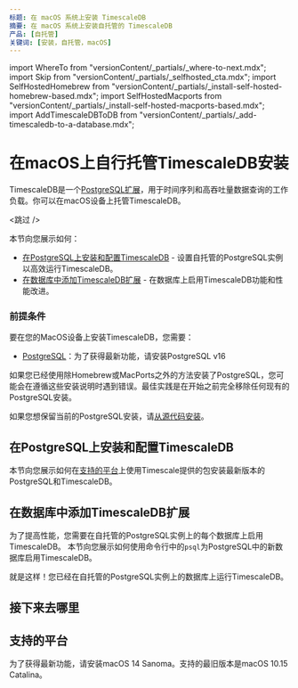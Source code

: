 ```yaml
---
标题: 在 macOS 系统上安装 TimescaleDB
摘要: 在 macOS 系统上安装自托管的 TimescaleDB
产品: [自托管]
关键词: [安装，自托管，macOS]
---
```


import WhereTo from "versionContent/_partials/_where-to-next.mdx";
import Skip from "versionContent/_partials/_selfhosted_cta.mdx";
import SelfHostedHomebrew from "versionContent/_partials/_install-self-hosted-homebrew-based.mdx";
import SelfHostedMacports from "versionContent/_partials/_install-self-hosted-macports-based.mdx";
import AddTimescaleDBToDB from "versionContent/_partials/_add-timescaledb-to-a-database.mdx";

# 在macOS上自行托管TimescaleDB安装

TimescaleDB是一个[PostgreSQL扩展](https://www.postgresql.org/docs/current/external-extensions.html)，用于时间序列和高吞吐量数据查询的工作负载。你可以在macOS设备上托管TimescaleDB。

<跳过 />

本节向您展示如何：

* [在PostgreSQL上安装和配置TimescaleDB](#在postgresql上安装和配置timescaledb) - 设置自托管的PostgreSQL实例以高效运行TimescaleDB。
* [在数据库中添加TimescaleDB扩展](#在数据库中添加timescaledb扩展) - 在数据库上启用TimescaleDB功能和性能改进。

### 前提条件

要在您的MacOS设备上安装TimescaleDB，您需要：

* [PostgreSQL][install-postgresql]：为了获得最新功能，请安装PostgreSQL v16

<Highlight type="warning">
如果您已经使用除Homebrew或MacPorts之外的方法安装了PostgreSQL，您可能会在遵循这些安装说明时遇到错误。最佳实践是在开始之前完全移除任何现有的PostgreSQL安装。

如果您想保留当前的PostgreSQL安装，请[从源代码安装][install-from-source]。
</Highlight>

## 在PostgreSQL上安装和配置TimescaleDB

本节向您展示如何在[支持的平台](#支持的平台)上使用Timescale提供的包安装最新版本的PostgreSQL和TimescaleDB。

<Tabs label="安装TimescaleDB">

<Tab title="Homebrew">

<SelfHostedHomebrew />

</Tab>

<Tab title="MacPorts">

<SelfHostedMacports />

</Tab>
</Tabs>

## 在数据库中添加TimescaleDB扩展

为了提高性能，您需要在自托管的PostgreSQL实例上的每个数据库上启用TimescaleDB。
本节向您展示如何使用命令行中的`psql`为PostgreSQL中的新数据库启用TimescaleDB。

<AddTimescaleDBToDB />

就是这样！您已经在自托管的PostgreSQL实例上的数据库上运行TimescaleDB。

## 接下来去哪里

<WhereTo />

## 支持的平台

为了获得最新功能，请安装macOS 14 Sanoma。支持的最旧版本是macOS 10.15 Catalina。

[install-postgresql]: https://www.postgresql.org/download/macosx/
[install-from-source]: https://www.postgresql.org/docs/current/source.html

[homebrew]: https://docs.brew.sh/Installation
[install-psql]: /use-timescale/:currentVersion:/integrations/query-admin/about-psql/
[macports]: https://guide.macports.org/#installing.macports
[install-from-source]: /self-hosted/:currentVersion:/install/installation-source/
[install-postgresql]: https://www.postgresql.org/download/macosx/
